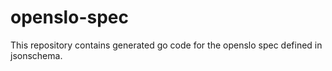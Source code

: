 # openslo-spec

This repository contains generated go code for the openslo spec defined in jsonschema.

